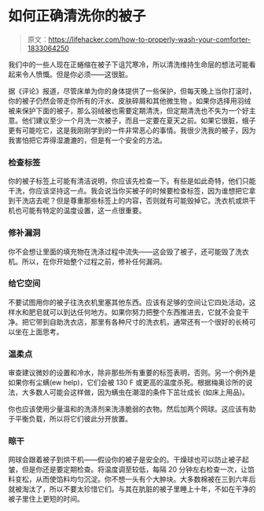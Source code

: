 # 如何正确清洗你的被子

> 原文：<https://lifehacker.com/how-to-properly-wash-your-comforter-1833064250>

我们中的一些人现在正蜷缩在被子下诅咒寒冷，所以清洗维持生命层的想法可能看起来令人愤慨。但是你必须——这很脏。



据《评论》报道，尽管床单为你的身体提供了一些保护，但每天晚上当你打滚时，你的被子仍然会带走你所有的汗水、皮肤碎屑和其他微生物 。如果你选择用羽绒被来保护下面的被子，那么羽绒被也需要定期清洗，但定期清洗也不失为一个好主意。他们建议至少一个月洗一次被子，而且一定要在夏天之前。如果它很脏，蛾子更有可能吃它，这是我刚刚学到的一件非常恶心的事情。我很少洗我的被子，因为我害怕把它弄得湿漉漉的，但是有一个安全的方法。

### 检查标签

你的被子标签上可能有清洁说明，你应该先检查一下。有些是如此奇特，他们只能干洗，你应该坚持这一点。我会说当你买被子的时候要检查标签，因为谁想把它拿到干洗店去呢？但是尊重那些标签上的内容，否则就有可能毁掉它。洗衣机或烘干机也可能有特定的温度设置，这一点很重要。

### 修补漏洞

你不会想让里面的填充物在洗涤过程中流失——这会毁了被子，还可能毁了洗衣机。所以，在你开始整个过程之前，修补任何漏洞。

### 给它空间

不要试图用你的被子往洗衣机里塞其他东西。应该有足够的空间让它四处活动，这样水和肥皂就可以到达任何地方。如果你努力把整个东西推进去，它就不会变干净。把它带到自助洗衣店，那里有各种尺寸的洗衣机，通常还有一个很好的长椅可以坐在上面思考。

### 温柔点

审查建议微妙的设置和冷水，除非那些所有重要的标签表明，否则。另一个例外是如果你有尘螨(ew help)，它们会被 130 F 或更高的温度杀死。根据梅奥诊所的说法，大多数人可能会这样做，因为螨虫在潮湿的条件下茁壮成长 (如床上用品)。

你也应该使用少量温和的洗涤剂来洗涤脆弱的衣物。然后加两个网球。这应该有助于平衡负载，所以将它们彼此分开放置。

### 晾干

网球会跟着被子到烘干机——假设你的被子是安全的。干燥球也可以防止被子起皱，但是你还是要定期检查。将温度调至较低，每隔 20 分钟左右检查一次，让馅料变松，从而使馅料均匀沉淀。你不想一头有个大肿块。大多数棉被在三到六年后就被淘汰了，所以不要太珍惜它们。与其在肮脏的被子里睡上十年，不如在干净的被子里住上更短的时间。